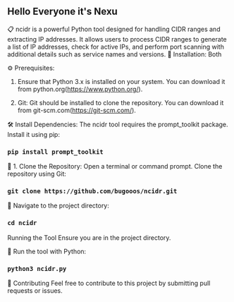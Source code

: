 ## Hello Everyone it's Nexu
📋 ncidr
is a powerful Python tool designed for handling CIDR ranges and extracting IP addresses. It allows users to process CIDR ranges to generate a list of IP addresses, check for active IPs, and perform port scanning with additional details such as service names and versions.
 🌟 Installation: Both

 ⚙️ Prerequisites: 
 
1. Ensure that Python 3.x is installed on your system. You can download it from python.org(https://www.python.org/).

2. Git: Git should be installed to clone the repository. You can download it from git-scm.com(https://git-scm.com/).


🛠️ Install Dependencies:
The ncidr tool requires the prompt_toolkit package. Install it using pip:

### ```pip install prompt_toolkit```

📝 1. Clone the Repository:
Open a terminal or command prompt.
Clone the repository using Git:

### ```git clone https://github.com/bugooos/ncidr.git```

📝 Navigate to the project directory:

### ```cd ncidr```


Running the Tool
Ensure you are in the project directory.

🚀 Run the tool with Python:

### ```python3 ncidr.py```

🎨 Contributing
Feel free to contribute to this project by submitting pull requests or issues.
